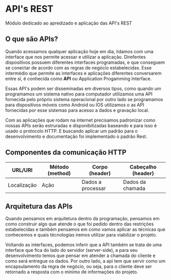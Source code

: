 # API's REST

Módulo dedicado ao apredizado e aplicação das API's REST

## O que são APIs?
Quando acessamos qualquer aplicação hoje em dia, lidamos com uma interface que nos permite acessar e utilizar a aplicação. Direfentes dispositivos possuem diferentes interfaces programadas, e que conseguem se conectar de acordo com as regras de negócio estabelecidas. Esse intermédio que permite as interfaces e aplicações diferentes conversarem entre sí, é conhecida como **API** ou Application Progamming Interface.

Essas API's podem ser disseminadas em diversos tipos, como quando um programamos um sistema nativo para computador utilizamos uma API fornecida pelo próprio sistema operacional por outro lado se programamos para dispositivos móveis como Android ou IOS utilizamos o as API fornecidas por esse sistemas para acesso a dados e gravação local.

Com as aplicações que rodam na internet precisamos padronizar como nossas APIs serão estruradas e disponibilizadas baseando e para isso é usado o protocolo HTTP. E buscando aplicar um padrão para o desenvolvimento e documentação foi implementado o padrão Rest.


	 

## Componentes da comunicação HTTP
|URL/URI    |Método (method)|Corpo (header)   |Cabeçalho (header)|
|-----------|---------------|-----------------|------------------|
|Localização|      Ação     |Dados a processar|Dados da chamada  |


## Arquitetura das APIs

Quando pensamos em arquitetura dentro da programação, pensamos em como construir algo que atende o que foi pedido dentro das restrições estabelecidas e também pensamos em como vamos aplicar as técnicas que conhecemos e quais técnologias iremos utilizar para viabilizar o projeto. 

Voltando as interfaces, podemos inferir que a API também se trata de uma interface que fica do lado do servidor (server-side), a para seu desenvolvimento temos que pensar em atender a chamada do cliente e como será entregue os dados. Por outro lado, a api tem que servir como um encapsulamento da regra de negócio, ou seja, para o cliente deve ser retornado a resposta com o mínimo de informações do projeto.
